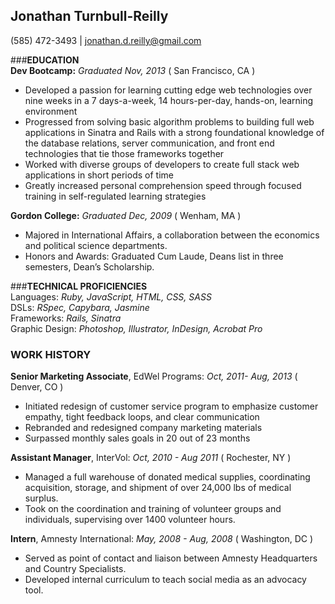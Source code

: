 ## Jonathan Turnbull-Reilly
(585) 472-3493  |  jonathan.d.reilly@gmail.com

###**EDUCATION**  
**Dev Bootcamp:** *Graduated Nov, 2013* ( San Francisco, CA )  
+ Developed a passion for learning cutting edge web technologies over nine weeks in a 7 days-a-week, 14 hours-per-day, hands-on, learning environment    
+ Progressed from solving basic algorithm problems to building full web applications in Sinatra and Rails with a strong foundational knowledge of the database relations, server communication, and front end technologies that tie those frameworks together   
+ Worked with diverse groups of developers to create full stack web applications in short periods of time  
+ Greatly increased personal comprehension speed through focused training in self-regulated learning strategies  

**Gordon College:** *Graduated Dec, 2009* ( Wenham, MA )  
+ Majored in International Affairs, a collaboration between the economics and political science departments.   
+ Honors and Awards: Graduated Cum Laude, Deans list in three semesters, Dean’s Scholarship. 

###**TECHNICAL PROFICIENCIES**  
Languages: *Ruby, JavaScript, HTML, CSS, SASS*  
DSLs: *RSpec, Capybara, Jasmine*  
Frameworks: *Rails, Sinatra*  
Graphic Design: *Photoshop, Illustrator, InDesign, Acrobat Pro*  

### **WORK HISTORY**  
**Senior Marketing Associate**, EdWel Programs: *Oct, 2011- Aug, 2013* ( Denver, CO )  
+ Initiated redesign of customer service program to emphasize customer empathy, tight feedback loops, and clear communication  
+ Rebranded and redesigned company marketing materials  
+ Surpassed monthly sales goals in 20 out of 23 months  

**Assistant Manager**, InterVol: *Oct, 2010 - Aug 2011* ( Rochester, NY )  
+ Managed a full warehouse of donated medical supplies, coordinating acquisition, storage, and shipment of over 24,000 lbs of medical surplus.
+ Took on the coordination and training of volunteer groups and individuals, supervising over 1400 volunteer hours.  

**Intern**, Amnesty International: *May, 2008 - Aug, 2008* ( Washington, DC )  
+ Served as point of contact and liaison between Amnesty Headquarters and Country Specialists.  
+ Developed internal curriculum to teach social media as an advocacy tool. 
